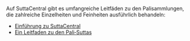 Auf SuttaCentral gibt es umfangreiche Leitfäden zu den Palisammlungen, die zahlreiche Einzelheiten und Feinheiten ausführlich behandeln:

- [Einführung zu SuttaCentral](https://sc-voice.github.io/dhammaregen/docs/uber-palisuttas/einfuhrung-sc)
- [Ein Leitfaden zu den Pali‐Suttas](https://sc-voice.github.io/dhammaregen/docs/uber-palisuttas/leitfaden-palisuttas)
